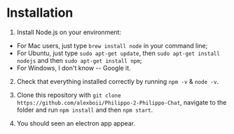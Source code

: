 # Installation

1. Install Node.js on your environment: 

  - For Mac users, just type `brew install node` in your command line;
  - For Ubuntu, just type `sudo apt-get update`, then `sudo apt-get install nodejs` and then `sudo apt-get install npm`;
  - For Windows, I don't know -- Google it. 

2. Check that everything installed correctly by running `npm -v` & `node -v`. 

3. Clone this repository with `git clone https://github.com/alexboii/Philippo-2-Philippo-Chat`, navigate to the folder and run `npm install` and then `npm start`.

4. You should seen an electron app appear. 
